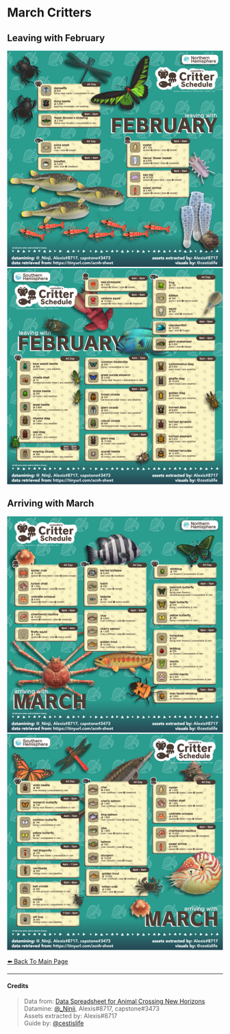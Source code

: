 # March Critters

<head>
    <meta name="twitter:card" content="summary" />
    <meta name="twitter:site" content="@cestislife"/>
    <meta name="twitter:title" content="cestislife's Critter Schedule: March"/>
    <meta name="twitter:image" content="https://cestislife.github.io/card.png"/>
</meta>
</head>

## Leaving with February
[![NH Leaving August](/img/NH_feb_out.png)](/img/NH_feb_out.png)
[![SH Leaving August](/img/SH_feb_out.png)](/img/SH_feb_out.png)

## Arriving with March
[![NH Arriving September](/img/NH_mar_in.png)](/img/NH_mar_in.png)
[![SH Arriving September](/img/SH_mar_in.png)](/img/SH_mar_in.png)
   
[⬅️ Back To Main Page](https://cestislife.github.io)

***

#### Credits
> Data from: [Data Spreadsheet for Animal Crossing New Horizons](https://tinyurl.com/acnh-sheet)   
> Datamine: [@_Ninji](https://twitter.com/_ninji), Alexis#8717, capstone#3473   
> Assets extracted by: Alexis#8717   
> Guide by: [@cestislife](https://twitter.com/cestislife)
